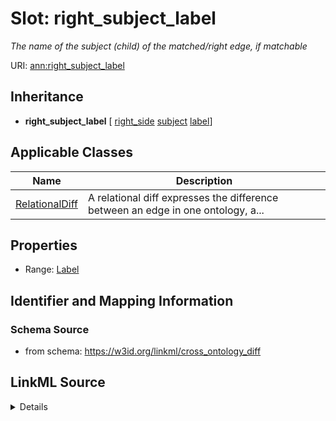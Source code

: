 # Slot: right_subject_label
_The name of the subject (child) of the matched/right edge, if matchable_


URI: [ann:right_subject_label](https://w3id.org/linkml/text_annotator/right_subject_label)




## Inheritance

* **right_subject_label** [ [right_side](right_side.md) [subject](subject.md) [label](label.md)]





## Applicable Classes

| Name | Description |
| --- | --- |
[RelationalDiff](RelationalDiff.md) | A relational diff expresses the difference between an edge in one ontology, a...






## Properties

* Range: [Label](Label.md)







## Identifier and Mapping Information







### Schema Source


* from schema: https://w3id.org/linkml/cross_ontology_diff




## LinkML Source

<details>
```yaml
name: right_subject_label
description: The name of the subject (child) of the matched/right edge, if matchable
from_schema: https://w3id.org/linkml/cross_ontology_diff
rank: 1000
mixins:
- right_side
- subject
- label
alias: right_subject_label
owner: RelationalDiff
domain_of:
- RelationalDiff
range: Label

```
</details>